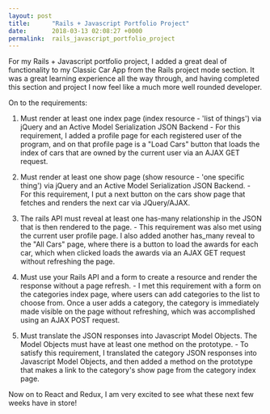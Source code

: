 ```yaml
---
layout: post
title:      "Rails + Javascript Portfolio Project"
date:       2018-03-13 02:08:27 +0000
permalink:  rails_javascript_portfolio_project
---
```



For my Rails + Javascript portfolio project, I added a great deal of functionality to my Classic Car App from the Rails project mode section. It was a great learning experience all the way through, and having completed this section and project I now feel like a much more well rounded developer.

On to the requirements: 

1. Must render at least one index page (index resource - 'list of things') via jQuery and an Active Model Serialization JSON Backend - For this requirement, I added a profile page for each registered user of the program, and on that profile page is a "Load Cars" button that loads the index of cars that are owned by the current user via an AJAX GET request.

2. Must render at least one show page (show resource - 'one specific thing') via jQuery and an Active Model Serialization JSON Backend. - For this requirement, I put a next button on the cars show page that fetches and renders the next car via JQuery/AJAX.

3. The rails API must reveal at least one has-many relationship in the JSON that is then rendered to the page. - This requirement was also met using the current user profile page. I also added another has_many reveal to the "All Cars" page, where there is a button to load the awards for each car, which when clicked loads the awards via an AJAX GET request without refreshing the page.

4. Must use your Rails API and a form to create a resource and render the response without a page refresh. - I met this requirement with a form on the categories index page, where users can add categories to the list to choose from. Once a user adds a category, the category is immediately made visible on the page without refreshing, which was accomplished using an AJAX POST request.

5. Must translate the JSON responses into Javascript Model Objects. The Model Objects must have at least one method on the prototype. - To satisfy this requirement, I translated the category JSON responses into Javascript Model Objects, and then added a method on the prototype that makes a link to the category's show page from the category index page.

Now on to React and Redux, I am very excited to see what these next few weeks have in store!




